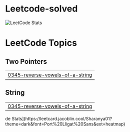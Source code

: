 # Leetcode-solved
![LeetCode Stats](https://leetcard.jacoblin.cool/Sharanya01?theme=dark&font=Port%20Lligat%20Sans&ext=heatmap)

<!---LeetCode Topics Start-->
# LeetCode Topics
## Two Pointers
|  |
| ------- |
| [0345-reverse-vowels-of-a-string](https://github.com/sharanyazx/Leetcode-solved/tree/master/0345-reverse-vowels-of-a-string) |
## String
|  |
| ------- |
| [0345-reverse-vowels-of-a-string](https://github.com/sharanyazx/Leetcode-solved/tree/master/0345-reverse-vowels-of-a-string) |
<!---LeetCode Topics End-->de Stats](https://leetcard.jacoblin.cool/Sharanya01?theme=dark&font=Port%20Lligat%20Sans&ext=heatmap)

<!---LeetCode Topics Start-->
